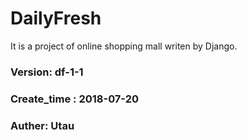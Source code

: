 # DailyFresh
It is a project of online shopping mall writen by Django.
### Version: df-1-1
### Create_time : 2018-07-20
### Auther: Utau 
